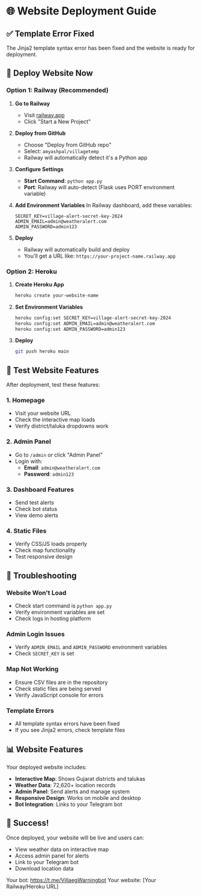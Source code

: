 # 🌐 Website Deployment Guide

## ✅ Template Error Fixed
The Jinja2 template syntax error has been fixed and the website is ready for deployment.

## 🚀 Deploy Website Now

### Option 1: Railway (Recommended)

1. **Go to Railway**
   - Visit [railway.app](https://railway.app)
   - Click "Start a New Project"

2. **Deploy from GitHub**
   - Choose "Deploy from GitHub repo"
   - Select: `amyashpal/villagetemp`
   - Railway will automatically detect it's a Python app

3. **Configure Settings**
   - **Start Command**: `python app.py`
   - **Port**: Railway will auto-detect (Flask uses PORT environment variable)

4. **Add Environment Variables**
   In Railway dashboard, add these variables:
   ```
   SECRET_KEY=village-alert-secret-key-2024
   ADMIN_EMAIL=admin@weatheralert.com
   ADMIN_PASSWORD=admin123
   ```

5. **Deploy**
   - Railway will automatically build and deploy
   - You'll get a URL like: `https://your-project-name.railway.app`

### Option 2: Heroku

1. **Create Heroku App**
   ```bash
   heroku create your-website-name
   ```

2. **Set Environment Variables**
   ```bash
   heroku config:set SECRET_KEY=village-alert-secret-key-2024
   heroku config:set ADMIN_EMAIL=admin@weatheralert.com
   heroku config:set ADMIN_PASSWORD=admin123
   ```

3. **Deploy**
   ```bash
   git push heroku main
   ```

## 🧪 Test Website Features

After deployment, test these features:

### 1. Homepage
- Visit your website URL
- Check the interactive map loads
- Verify district/taluka dropdowns work

### 2. Admin Panel
- Go to `/admin` or click "Admin Panel"
- Login with:
  - **Email**: `admin@weatheralert.com`
  - **Password**: `admin123`

### 3. Dashboard Features
- Send test alerts
- Check bot status
- View demo alerts

### 4. Static Files
- Verify CSS/JS loads properly
- Check map functionality
- Test responsive design

## 🔧 Troubleshooting

### Website Won't Load
- Check start command is `python app.py`
- Verify environment variables are set
- Check logs in hosting platform

### Admin Login Issues
- Verify `ADMIN_EMAIL` and `ADMIN_PASSWORD` environment variables
- Check `SECRET_KEY` is set

### Map Not Working
- Ensure CSV files are in the repository
- Check static files are being served
- Verify JavaScript console for errors

### Template Errors
- All template syntax errors have been fixed
- If you see Jinja2 errors, check template files

## 📊 Website Features

Your deployed website includes:

- **Interactive Map**: Shows Gujarat districts and talukas
- **Weather Data**: 72,620+ location records
- **Admin Panel**: Send alerts and manage system
- **Responsive Design**: Works on mobile and desktop
- **Bot Integration**: Links to your Telegram bot

## 🎉 Success!

Once deployed, your website will be live and users can:
- View weather data on interactive map
- Access admin panel for alerts
- Link to your Telegram bot
- Download location data

Your bot: https://t.me/VillaegWarningbot
Your website: [Your Railway/Heroku URL]